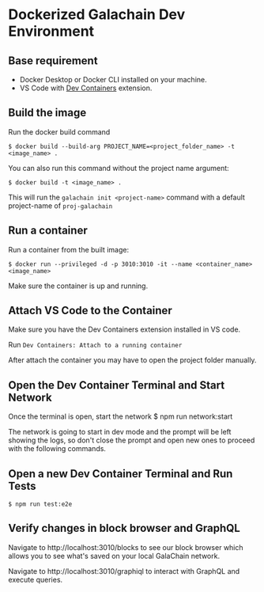 # Dockerized Galachain Dev Environment

## Base requirement

- Docker Desktop or Docker CLI installed on your machine.
- VS Code with [Dev Containers](https://marketplace.visualstudio.com/items?itemName=ms-vscode-remote.remote-containers) extension.

## Build the image
Run the docker build command

	$ docker build --build-arg PROJECT_NAME=<project_folder_name> -t <image_name> .

You can also run this command without the project name argument:

	$ docker build -t <image_name> .

This will run the `galachain init <project-name>` command with a default project-name of `proj-galachain`


## Run a container
Run a container from the built image:

    $ docker run --privileged -d -p 3010:3010 -it --name <container_name> <image_name>
    
Make sure the container is up and running.

## Attach VS Code to the Container

Make sure you have the Dev Containers extension installed in VS code.

Run `Dev Containers: Attach to a running container`

After attach the container you may have to open the project folder manually.


## Open the Dev Container Terminal and Start Network

Once the terminal is open, start the network
    $ npm run network:start

The network is going to start in dev mode and the prompt will be left showing the logs, so don't close the prompt and open new ones to proceed with the following commands.

## Open a new Dev Container Terminal and Run Tests

    $ npm run test:e2e


## Verify changes in block browser and GraphQL
Navigate to http://localhost:3010/blocks to see our block browser which allows you to see what's saved on your local GalaChain network.

Navigate to http://localhost:3010/graphiql to interact with GraphQL and execute queries.
